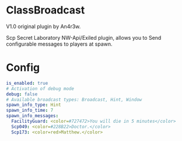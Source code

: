 # ClassBroadcast
V1.0 original plugin by An4r3w.


Scp Secret Laboratory NW-Api/Exiled plugin, allows you to Send configurable messages to players at spawn.


# Config
```yml
is_enabled: true
# Activation of debug mode
debug: false
# Available broadcast types: Broadcast, Hint, Window
spawn_info_type: Hint
spawn_info_time: 7
spawn_info_messages:
  FacilityGuard: <color=#727472>You will die in 5 minutes</color>
  Scp049: <color=#228B22>Doctor.</color>
  Scp173: <color=red>Matthew.</color>
```
